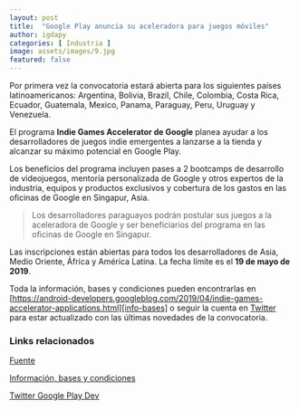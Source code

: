 ```yaml
---
layout: post
title:  "Google Play anuncia su aceleradora para juegos móviles"
author: igdapy
categories: [ Industria ]
image: assets/images/9.jpg
featured: false
---
```

Por primera vez la convocatoria estará abierta para los siguientes países latinoamericanos: Argentina, Bolivia, Brazil, Chile, Colombia, Costa Rica, Ecuador, Guatemala, Mexico, Panama, Paraguay, Peru, Uruguay y Venezuela.  

El programa **Indie Games Accelerator de Google** planea ayudar a los desarrolladores de juegos indie emergentes a lanzarse a la tienda y alcanzar su máximo potencial en Google Play.

Los beneficios del programa incluyen pases a 2 bootcamps de desarrollo de videojuegos, mentoría personalizada de Google y otros expertos de la industria, equipos y productos exclusivos y cobertura de los gastos en las oficinas de Google en Singapur, Asia.

> Los desarrolladores paraguayos podrán postular sus juegos a la aceleradora de Google y ser beneficiarios del programa en las oficinas de Google en Singapur.

Las inscripciones están abiertas para todos los desarrolladores de Asia, Medio Oriente, África y América Latina. La fecha límite es el **19 de mayo de 2019**.

Toda la información, bases y condiciones pueden encontrarlas en [https://android-developers.googleblog.com/2019/04/indie-games-accelerator-applications.html][info-bases] o seguir la cuenta en [Twitter][twitter] para estar actualizado con las últimas novedades de la convocatoria. 

### Links relacionados
[Fuente][fuente]

[Información, bases y condiciones][info-bases]

[Twitter Google Play Dev][twitter]

[info-bases]:https://android-developers.googleblog.com/2019/04/indie-games-accelerator-applications.html
[twitter]:https://twitter.com/GooglePlayDev
[fuente]:https://twitter.com/GooglePlayDev/status/1118393655075721217